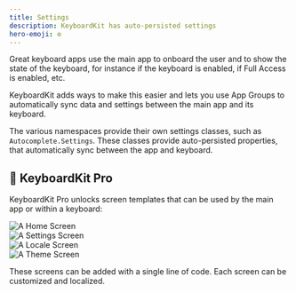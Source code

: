 ```yaml
---
title: Settings
description: KeyboardKit has auto-persisted settings
hero-emoji: ⚙️
---
```


Great keyboard apps use the main app to onboard the user and to show the state of the keyboard, for instance if the keyboard is enabled, if Full Access is enabled, etc.

KeyboardKit adds ways to make this easier and lets you use App Groups to automatically sync data and settings between the main app and its keyboard.

The various namespaces provide their own settings classes, such as `Autocomplete.Settings`. These classes provide auto-persisted properties, that automatically sync between the app and keyboard.


## 👑 KeyboardKit Pro

KeyboardKit Pro unlocks screen templates that can be used by the main app or within a keyboard:

<div class="grid col2">
    <div><img alt="A Home Screen" src="{{page.assets}}keyboardapp-homescreen.jpg" /></div>
    <div><img alt="A Settings Screen" src="{{page.assets}}keyboardapp-settingsscreen.jpg" /></div>
    <div><img alt="A Locale Screen" src="{{page.assets}}keyboardapp-localescreen.jpg" /></div>
    <div><img alt="A Theme Screen" src="{{page.assets}}keyboardapp-themescreen.jpg" /></div>
</div>

These screens can be added with a single line of code. Each screen can be customized and localized.


[Pro]: /pro
